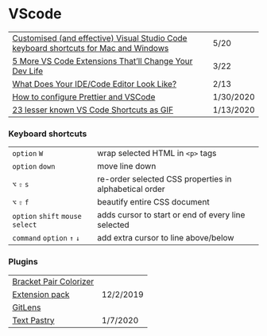 # VScode

|  |  |
| :--- | :--- |
| [Customised \(and effective\) Visual Studio Code keyboard shortcuts for Mac and Windows](https://zellwk.com/blog/mac-and-windows-vscode-keybindings/?ck_subscriber_id=420572458) | 5/20 |
| [5 More VS Code Extensions That’ll Change Your Dev Life](https://medium.com/better-programming/5-more-vs-code-extensions-thatll-change-your-dev-life-16da5d563dbc) | 3/22 |
| [What Does Your IDE/Code Editor Look Like?](https://dev.to/emmabostian/what-does-your-ide-code-editor-look-like-550e?utm_source=additional_box&utm_medium=internal&utm_campaign=regular&booster_org=) | 2/13 |
| [How to configure Prettier and VSCode](https://glebbahmutov.com/blog/configure-prettier-in-vscode/) | 1/30/2020 |
| [23 lesser known VS Code Shortcuts as GIF](https://dev.to/devmount/23-lesser-known-vs-code-shortcuts-as-gif-80) | 1/13/2020 |

### Keyboard shortcuts

|  |  |
| :--- | :--- |
| `option` `W` | wrap selected HTML in `<p>` tags |
| `option` `down` | move line down |
| `⌥`  `⇧` `s` | re-order selected CSS properties in alphabetical order |
| `⌥` `⇧` `f` | beautify entire CSS document |
| `option` `shift` `mouse select` | adds cursor to start or end of every line selected |
| `command` `option` `↑` `↓` | add  extra cursor to line above/below |

### Plugins

|  |  |
| :--- | :--- |
| [ Bracket Pair Colorizer](https://marketplace.visualstudio.com/items?itemName=CoenraadS.bracket-pair-colorizer-2) |  |
| [Extension pack](https://marketplace.visualstudio.com/search?target=VSCode&category=Extension%20Packs&sortBy=Installs) | 12/2/2019 |
| [ GitLens](https://marketplace.visualstudio.com/items?itemName=eamodio.gitlens) |  |
| [Text Pastry](https://marketplace.visualstudio.com/items?itemName=jkjustjoshing.vscode-text-pastry) | 1/7/2020 |

